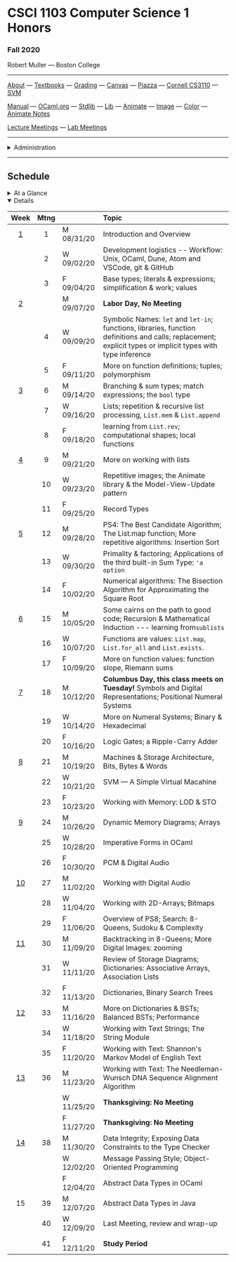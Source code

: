 # CSCI 1103 Computer Science 1 Honors

### Fall 2020

Robert Muller — Boston College

---

[About](resources/about.md) — [Textbooks](resources/textbooks.md) — [Grading](resources/grading.md) — [Canvas](https://bostoncollege.instructure.com/courses/1614229) — [Piazza](https://piazza.com/class/ke7uxpkwqw643p) — [Cornell CS3110](https://www.cs.cornell.edu/courses/cs3110/2020sp/) — [SVM](https://dogfishbar.github.io/dogfishbar.github.io/)

[Manual](http://caml.inria.fr/pub/docs/manual-ocaml/index.html) — [OCaml.org](https://ocaml.org/) — [Stdlib](http://caml.inria.fr/pub/docs/manual-ocaml/libref/Stdlib.html) — [Lib](resources/libraries/lib.mli) — [Animate](resources/libraries/animate.mli) — [Image](resources/libraries/image.mli) — [Color](resources/libraries/color.mli) — [Animate Notes](./resources/libraries/animate/README.md)

[Lecture Meetings](https://bccte.zoom.us/j/3306891980) — [Lab Meetings](./resources/labs.md)

---

<details>
  <summary>Administration</summary>

+ [Meets On Line](https://bccte.zoom.us/j/3306891980): Mondays, Wednesdays and Fridays at 11AM.

+ **Instructor:** [Robert Muller](http://www.cs.bc.edu/~muller/)

+ [Office Hours](https://bccte.zoom.us/j/3306891980): Tuesdays 10AM - 12PM, Wednesdays 1PM - 3PM and by appointment Tuesday through Friday as available.

**Teaching Assistants:**

<details open> <summary>Gavin Bloom, Head Teaching Assistant</summary>

+ **Section 101001**: Tuesdays, 5PM, [Zoom](https://bccte.zoom.us/j/9694152673).
+ **Office Hours** Thursdays 1PM -- 4:00PM.

</details>

<details open> <summary>Emma Sabbadini</summary>

+ **Section 101002**: Tuesdays 6PM [Zoom](https://bccte.zoom.us/j/6103994178).
+ **Office Hours** Tuesdays 7PM -- 8PM, Fridays 12PM -- 2PM.

</details>

<details open><summary>Callie Sardina</summary>

+ **Section 101003**: Wednesdays 5PM [Zoom](https://bccte.zoom.us/j/2175950858?pwd=QkpyTkVkR0IremQ5eWFGeStIOHdXUT09).
+ **Office Hours** Wednesdays 6PM -- 8PM, Sundays 4PM -- 5PM **.

</details>

</details>

---

## Schedule

<details>
  <summary>At a Glance</summary>

  #### Month by Month

1. Learning to code, writing functions;
2. Bits, bytes & machines
3. Applications

#### Week by Week
1. Logisitics; base types and expressions
2. Naming; Writing Functions; Branching 
3. Repetition; Graphics; Lists
4. Repetition
5. Repetition
6. Animation; Model-View-Update
7. Digital Representations
8. Machines
9. Storage
10. Applications in Imperative Style: Digital Audio
11. Applications in Imperative Style: Digital Images
12. Applications of Strings, Text & Files
13. Sorting Algorithms
14. Developing new Types, Review & Wrap-up

</details>

<details open>
  <summary>Details</summary>

| Week | Mtng |     | Topic  |
| :--: | :--: | :-- | :--------------------------------------- |
|  [1](https://github.com/BC-CSCI1103/Week01)  |  1   | M 08/31/20 | Introduction and Overview                |
|      |  2   | W 09/02/20 | Development logistics -- Workflow: Unix, OCaml, Dune, Atom and VSCode, git & GitHub |
|      |  3   | F 09/04/20 | Base types; literals & expressions; simplification & work; values |
|  [2](https://github.com/BC-CSCI1103/Week02)  |      | M 09/07/20 | **Labor Day, No Meeting** |
|      |  4   | W 09/09/20 | Symbolic Names: `let` and `let-in`; functions, libraries, function definitions and calls; replacement; explicit types or implicit types with type inference |
|      |  5   | F 09/11/20 | More on function definitions; tuples; polymorphism |
| [3](https://github.com/BC-CSCI1103/Week03) |  6   | M 09/14/20 | Branching & sum types; match expressions; the `bool` type |
|      |  7   | W 09/16/20 | Lists; repetition & recursive list processing, `List.mem` & `List.append` |
|      |  8   | F 09/18/20 | learning from `List.rev`; computational shapes; local functions |
| [4](https://github.com/BC-CSCI1103/Week04) |  9   | M 09/21/20 | More on working with lists |
|      |  10  | W 09/23/20 | Repetitive images; the Animate library & the Model-View-Update pattern |
|      |  11  | F 09/25/20 | Record Types |
| [5](https://github.com/BC-CSCI1103/Week05) |  12  | M 09/28/20 | PS4: The Best Candidate Algorithm; The List.map function; More repetitive algorithms: Insertion Sort |
|      |  13  | W 09/30/20 | Primality & factoring; Applications of the third built-in Sum Type: `'a option` |
|      |  14  | F 10/02/20 | Numerical algorithms: The Bisection Algorithm for Approximating the Square Root |
| [6](https://github.com/BC-CSCI1103/Week06) |  15  | M 10/05/20 | Some cairns on the path to good code; Recursion & Mathematical Induction --- learning from`sublists` |
|      |  16  | W 10/07/20 | Functions are values: `List.map`, `List.for_all` and `List.exists`. |
|      |  17  | F 10/09/20 | More on function values: function slope, Riemann sums |
| [7](https://github.com/BC-CSCI1103/Week07) |  18  | M 10/12/20 | **Columbus Day, this class meets on Tuesday!** Symbols and Digital Representations;      Positional Numeral Systems |
|      |  19  | W 10/14/20 | More on Numeral Systems; Binary & Hexadecimal |
|      |  20  | F 10/16/20 | Logic Gates; a Ripple-Carry Adder |
| [8](https://github.com/BC-CSCI1103/Week08)    |  21 | M 10/19/20 | Machines & Storage Architecture, Bits, Bytes & Words |
|      |  22  | W 10/21/20 | SVM — A Simple Virtual Macahine |
|      |  23  | F 10/23/20 | Working with Memory: LOD & STO |
| [9](https://github.com/BC-CSCI1103/Week09)    |  24  | M 10/26/20 | Dynamic Memory Diagrams; Arrays |
|      |  25  | W 10/28/20 | Imperative Forms in OCaml |
|      |  26  | F 10/30/20 | PCM & Digital Audio |
|  [10](https://github.com/BC-CSCI1103/Week10)  |  27  | M 11/02/20 | Working with Digital Audio |
|      |  28  | W 11/04/20 | Working with 2D-Arrays; Bitmaps |
|      |  29  | F 11/06/20 | Overview of PS8; Search: 8-Queens, Sudoku & Complexity |
|  [11](https://github.com/BC-CSCI1103/Week11)  |  30  | M 11/09/20 | Backtracking in 8-Queens; More Digital Images: zooming |
|      |  31  | W 11/11/20 | Review of Storage Diagrams; Dictionaries: Associative Arrays, Association Lists |
|      |  32  | F 11/13/20 | Dictionaries, Binary Search Trees |
|  [12](https://github.com/BC-CSCI1103/Week12)  |  33  | M 11/16/20 | More on Dictionaries & BSTs; Balanced BSTs; Performance |
|      |  34  | W 11/18/20 | Working with Text Strings; The String Module |
|      |  35  | F 11/20/20 | Working with Text: Shannon's Markov Model of English Text |
|  [13](https://github.com/BC-CSCI1103/Week13)  |  36  | M 11/23/20 | Working with Text: The Needleman-Wunsch DNA Sequence Alignment Algorithm |
|      |      | W 11/25/20 | **Thanksgiving: No Meeting** |
|      |      | F 11/27/20 | **Thanksgiving: No Meeting** |
|  [14](https://github.com/BC-CSCI1103/Week14)  |  38  | M 11/30/20 | Data Integrity; Exposing Data Constraints to the Type Checker |
|      |      | W 12/02/20 | Message Passing Style; Object-Oriented Programming |
|      |      | F 12/04/20 | Abstract Data Types in OCaml |
|  15  |  39  | M 12/07/20 | Abstract Data Types in Java |
|      |  40  | W 12/09/20 | Last Meeting, review and wrap-up |
|      |  41  | F 12/11/20 | **Study Period** |

</details>



